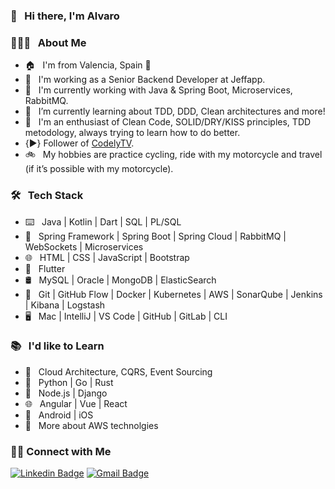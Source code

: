 ### 👋 &nbsp; Hi there, I'm Alvaro

### 👨🏻‍💻 &nbsp; About Me

- 🏠 &nbsp; I'm from Valencia, Spain 🥘
- 💼 &nbsp; I'm working as a Senior Backend Developer at Jeffapp. 
- 🔨 &nbsp; I'm currently working with Java & Spring Boot, Microservices, RabbitMQ.
- 🌱 &nbsp; I’m currently learning about TDD, DDD, Clean architectures and more!
- 🤔 &nbsp; I'm an enthusiast of Clean Code, SOLID/DRY/KISS principles, TDD metodology, always trying to learn how to do better.
- {▶︎} Follower of [CodelyTV](https://github.com/CodelyTV).
- 🚲 &nbsp; My hobbies are practice cycling, ride with my motorcycle and travel (if it’s possible with my motorcycle).

### 🛠 &nbsp; Tech Stack

- ⌨️ &nbsp; Java | Kotlin | Dart | SQL | PL/SQL
- 🧰 &nbsp; Spring Framework | Spring Boot | Spring Cloud | RabbitMQ | WebSockets | Microservices
- 🌐 &nbsp; HTML | CSS | JavaScript | Bootstrap
- 📱 &nbsp; Flutter
- 🛢 &nbsp; MySQL | Oracle | MongoDB | ElasticSearch
- 🔧 &nbsp; Git | GitHub Flow | Docker | Kubernetes | AWS | SonarQube | Jenkins | Kibana | Logstash
- 🖥 &nbsp; Mac | IntelliJ | VS Code | GitHub | GitLab | CLI


### 📚 &nbsp; I'd like to Learn

- 🌱 &nbsp; Cloud Architecture, CQRS, Event Sourcing
- 📝 &nbsp; Python | Go | Rust
- 🧰 &nbsp; Node.js | Django
- 🌐 &nbsp; Angular | Vue | React
- 📱 &nbsp; Android | iOS
- 🔧 &nbsp; More about AWS technolgies

<!-- 
<br>

[![aalbiach's GitHub Stats](https://github-readme-stats.vercel.app/api?username=aalbiach&show_icons=true)](https://github.com/aalbiach) 

-->


<h3> 🤝🏻 Connect with Me </h3>

<!--[![Website Badge](https://img.shields.io/badge/www.alvaroalbiach.com--lightgrey?style=flat&logo=Google-Chrome&logoColor=white&link=https://www.alvaroalbiach.com)](https://www.alvaroalbiach.com/)-->
[![Linkedin Badge](https://img.shields.io/badge/Alvaro%20Albiach--blue?style=flat&logo=Linkedin&logoColor=white&link=https://www.linkedin.com/in/alvaroalbiach)](https://www.linkedin.com/in/alvaroalbiach/)
[![Gmail Badge](https://img.shields.io/badge/alvaro.albiach@gmail.com--red?style=flat&logo=gmail&logoColor=white&link=mailto:alvaro.albiach@gmail.com)](mailto:alvaro.albiach@gmail.com)
